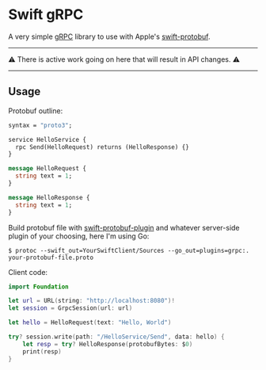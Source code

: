 # Swift gRPC

A very simple [gRPC][1] library to use with Apple's [swift-protobuf][2].

---

:warning: There is active work going on here that will result in API changes. :warning:

---

## Usage

Protobuf outline:

```protobuf
syntax = "proto3";

service HelloService {
  rpc Send(HelloRequest) returns (HelloResponse) {}
}

message HelloRequest {
  string text = 1;
}

message HelloResponse {
  string text = 1;
}
```

Build protobuf file with [swift-protobuf-plugin](https://github.com/apple/swift-protobuf-plugin) and whatever server-side plugin of your choosing, here I'm using Go:

    $ protoc --swift_out=YourSwiftClient/Sources --go_out=plugins=grpc:. your-protobuf-file.proto

Client code:

```swift
import Foundation

let url = URL(string: "http://localhost:8080")!
let session = GrpcSession(url: url)

let hello = HelloRequest(text: "Hello, World")

try? session.write(path: "/HelloService/Send", data: hello) {
    let resp = try? HelloResponse(protobufBytes: $0)
    print(resp)
}
```

[1]:http://www.grpc.io
[2]:https://github.com/apple/swift-protobuf
